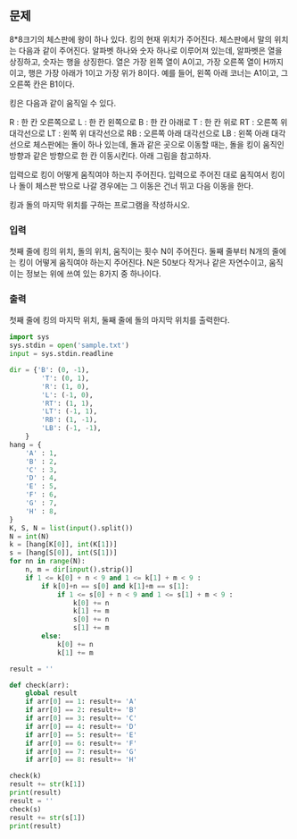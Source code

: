 ## 문제

8\*8크기의 체스판에 왕이 하나 있다. 킹의 현재 위치가 주어진다. 체스판에서 말의 위치는 다음과 같이 주어진다. 알파벳 하나와 숫자 하나로 이루어져 있는데, 알파벳은 열을 상징하고, 숫자는 행을 상징한다. 열은 가장 왼쪽 열이 A이고, 가장 오른쪽 열이 H까지 이고, 행은 가장 아래가 1이고 가장 위가 8이다. 예를 들어, 왼쪽 아래 코너는 A1이고, 그 오른쪽 칸은 B1이다.

킹은 다음과 같이 움직일 수 있다.

R : 한 칸 오른쪽으로
L : 한 칸 왼쪽으로
B : 한 칸 아래로
T : 한 칸 위로
RT : 오른쪽 위 대각선으로
LT : 왼쪽 위 대각선으로
RB : 오른쪽 아래 대각선으로
LB : 왼쪽 아래 대각선으로
체스판에는 돌이 하나 있는데, 돌과 같은 곳으로 이동할 때는, 돌을 킹이 움직인 방향과 같은 방향으로 한 칸 이동시킨다. 아래 그림을 참고하자.

입력으로 킹이 어떻게 움직여야 하는지 주어진다. 입력으로 주어진 대로 움직여서 킹이나 돌이 체스판 밖으로 나갈 경우에는 그 이동은 건너 뛰고 다음 이동을 한다.

킹과 돌의 마지막 위치를 구하는 프로그램을 작성하시오.

### 입력

첫째 줄에 킹의 위치, 돌의 위치, 움직이는 횟수 N이 주어진다. 둘째 줄부터 N개의 줄에는 킹이 어떻게 움직여야 하는지 주어진다. N은 50보다 작거나 같은 자연수이고, 움직이는 정보는 위에 쓰여 있는 8가지 중 하나이다.

### 출력

첫째 줄에 킹의 마지막 위치, 둘째 줄에 돌의 마지막 위치를 출력한다.

```python
import sys
sys.stdin = open('sample.txt')
input = sys.stdin.readline

dir = {'B': (0, -1),
        'T': (0, 1),
        'R': (1, 0),
        'L': (-1, 0),
        'RT': (1, 1),
        'LT': (-1, 1),
        'RB': (1, -1),
        'LB': (-1, -1),
    }
hang = {
    'A' : 1,
    'B' : 2,
    'C' : 3,
    'D' : 4,
    'E' : 5,
    'F' : 6,
    'G' : 7,
    'H' : 8,
}
K, S, N = list(input().split())
N = int(N)
k = [hang[K[0]], int(K[1])]
s = [hang[S[0]], int(S[1])]
for nn in range(N):
    n, m = dir[input().strip()]
    if 1 <= k[0] + n < 9 and 1 <= k[1] + m < 9 :
        if k[0]+n == s[0] and k[1]+m == s[1]:
            if 1 <= s[0] + n < 9 and 1 <= s[1] + m < 9 :
                k[0] += n
                k[1] += m
                s[0] += n
                s[1] += m
        else:
            k[0] += n
            k[1] += m

result = ''

def check(arr):
    global result
    if arr[0] == 1: result+= 'A'
    if arr[0] == 2: result+= 'B'
    if arr[0] == 3: result+= 'C'
    if arr[0] == 4: result+= 'D'
    if arr[0] == 5: result+= 'E'
    if arr[0] == 6: result+= 'F'
    if arr[0] == 7: result+= 'G'
    if arr[0] == 8: result+= 'H'

check(k)
result += str(k[1])
print(result)
result = ''
check(s)
result += str(s[1])
print(result)
```
